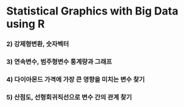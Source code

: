 # Statistical Graphics with Big Data using R
### 2) 강제형변환, 숫자벡터
### 3) 연속변수, 범주형변수 통계량과 그래프
### 4) 다이아몬드 가격에 가장 큰 영향을 미치는 변수 찾기
### 5) 산점도, 선형회귀직선으로 변수 간의 관계 찾기
